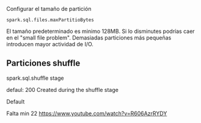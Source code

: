
Configurar el tamaño de partición
```
spark.sql.files.maxPartitioBytes
```

El tamaño predeterminado es minimo 128MB. Si lo disminutes podrías caer en el "small file problem". Demasiadas particiones más pequeñas introducen mayor actividad de I/O.


## Particiones shuffle

spark.sql.shuffle stage

defaul: 200
Created during the shuffle stage

Default

Falta min 22 
https://www.youtube.com/watch?v=R606AzrRYDY
